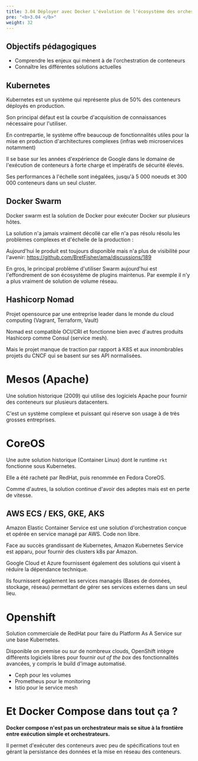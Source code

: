 ```yaml
---
title: 3.04 Déployer avec Docker L'évolution de l'écosystème des orchestrateurs
pre: "<b>3.04 </b>"
weight: 32
---
```


## Objectifs pédagogiques

  - Comprendre les enjeux qui mènent à de l'orchestration de conteneurs
  - Connaître les différentes solutions actuelles
  
## Kubernetes 

Kubernetes est un système qui représente plus de 50% des conteneurs déployés en production. 

Son principal défaut est la courbe d'acquisition de connaissances nécessaire pour l'utiliser. 

En contrepartie, le système offre beaucoup de fonctionnalités utiles pour la mise en production d'architectures complexes (infras web microservices notamment)

Il se base sur les années d'expérience de Google dans le domaine de l'exécution de conteneurs à forte charge et impératifs de sécurité élevés.

Ses performances à l'échelle sont inégalées, jusqu'à 5 000 noeuds et 300 000 conteneurs dans un seul cluster.

## Docker Swarm

Docker swarm est la solution de Docker pour exécuter Docker sur plusieurs hôtes.

La solution n'a jamais vraiment décollé car elle n'a pas résolu résolu les problèmes complexes et d'échelle de la production : 

Aujourd'hui le produit est toujours disponible mais n'a plus de visibilité pour l'avenir: https://github.com/BretFisher/ama/discussions/189

En gros, le principal problème d'utiliser Swarm aujourd'hui est l'effondrement de son écosystème de plugins maintenus. Par exemple il n'y a plus vraiment de solution de volume réseau.


## Hashicorp Nomad

Projet opensource par une entreprise leader dans le monde du cloud computing (Vagrant, Terraform, Vault)

Nomad est compatible OCI/CRI et fonctionne bien avec d'autres produits Hashicorp comme Consul (service mesh).

Mais le projet manque de traction par rapport à K8S et aux innombrables projets du CNCF qui se basent sur ses API normalisées.

# Mesos (Apache)

Une solution historique (2009) qui utilise des logiciels Apache pour fournir des conteneurs sur plusieurs datacenters.

C'est un système complexe et puissant qui réserve son usage à de très grosses entreprises.

# CoreOS  

Une autre solution historique (Container Linux) dont le runtime `rkt` fonctionne sous Kubernetes.

Elle a été racheté par RedHat, puis renommée en Fedora CoreOS.

Comme d'autres, la solution continue d'avoir des adeptes mais est en perte de vitesse.

## AWS ECS / EKS, GKE, AKS

Amazon Elastic Container Service est une solution d'orchestration conçue et opérée en service managé par AWS. Code non libre.

Face au succès grandissant de Kubernetes, Amazon Kubernetes Service est apparu, pour fournir des clusters k8s par Amazon.

Google Cloud et Azure fournissent également des solutions qui visent à réduire la dépendance technique.

Ils fournissent également les services managés (Bases de données, stockage, réseau) permettant de gérer ses services externes dans un seul lieu.

# Openshift

Solution commerciale de RedHat pour faire du Platform As A Service sur une base Kubernetes.

Disponible on premise ou sur de nombreux clouds, OpenShift intègre différents logiciels libres  pour fournir *out of the box* des fonctionnalités avancées, y compris le build d'image automatisé.
- Ceph pour les volumes 
- Prometheus pour le monitoring
- Istio pour le service mesh


# Et Docker Compose dans tout ça ? 

**Docker compose n'est pas un orchestrateur mais se situe à la frontière entre exécution simple et orchestrateurs.**

Il permet d'exécuter des conteneurs avec peu de spécifications tout en gérant la persistance des données et la mise en réseau des conteneurs.
